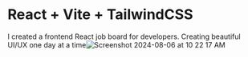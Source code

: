 # React + Vite + TailwindCSS

I created a frontend React job board for developers. Creating beautiful UI/UX one day at a time![Screenshot 2024-08-06 at 10 22 17 AM](https://github.com/user-attachments/assets/c6763225-6825-430d-ad51-4346d9d4cbcf)


